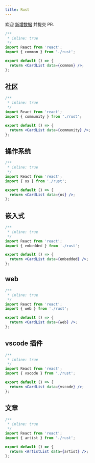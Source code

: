 ```yaml
---
title: Rust
---
```


<Alert type="info">
  欢迎 <a href="https://github.com/youngjuning/youngjuning.github.io/edit/main/docs/awesome/rust.js">新增数据</a> 并提交 PR.
</Alert>

```jsx
/**
 * inline: true
 */
import React from 'react';
import { common } from './rust';

export default () => {
  return <CardList data={common} />;
};
```

## 社区

```jsx
/**
 * inline: true
 */
import React from 'react';
import { community } from './rust';

export default () => {
  return <CardList data={community} />;
};
```

## 操作系统

```jsx
/**
 * inline: true
 */
import React from 'react';
import { os } from './rust';

export default () => {
  return <CardList data={os} />;
};
```

## 嵌入式

```jsx
/**
 * inline: true
 */
import React from 'react';
import { embedded } from './rust';

export default () => {
  return <CardList data={embedded} />;
};
```

## web

```jsx
/**
 * inline: true
 */
import React from 'react';
import { web } from './rust';

export default () => {
  return <CardList data={web} />;
};
```

## vscode 插件

```jsx
/**
 * inline: true
 */
import React from 'react';
import { vscode } from './rust';

export default () => {
  return <CardList data={vscode} />;
};
```

## 文章

```jsx
/**
 * inline: true
 */
import React from 'react';
import { artist } from './rust';

export default () => {
  return <ArtistList data={artist} />;
};
```
